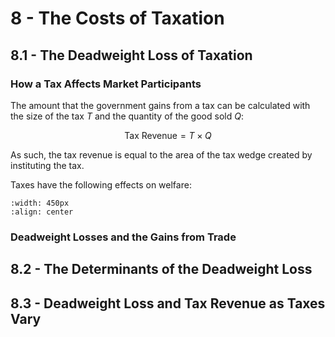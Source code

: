 # 8 - The Costs of Taxation

## 8.1 - The Deadweight Loss of Taxation

### How a Tax Affects Market Participants

The amount that the government gains from a tax can be calculated with the size of the tax $T$ and the quantity of the good sold $Q$:

$$ \text{Tax Revenue} = T \times Q $$

As such, the tax revenue is equal to the area of the tax wedge created by instituting the tax.

Taxes have the following effects on welfare:

```{image} images/figure8-1-1.png
:width: 450px
:align: center
```

### Deadweight Losses and the Gains from Trade



## 8.2 - The Determinants of the Deadweight Loss



## 8.3 - Deadweight Loss and Tax Revenue as Taxes Vary


